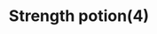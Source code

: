 ---
layout: item
title: Strength potion(4)
item-id: 113
datatable: true
id: 113
name: "Strength potion(4)"
members: false
lowalch: 5
highalch: 8
examine: "4 doses of Strength potion."
monsters:
  - id: 4210
    name: "Possessed Priest"
    members: true
    combat_level: 91
    wiki_url: "https://oldschool.runescape.wiki/w/Possessed_Priest"
    drops:
      - quantity: "1"
        rarity: null
    image: "https://oldschool.runescape.wiki/images/1/11/Possessed_Priest.png?c2e05"
  - id: 8195
    name: "Bryophyta"
    members: false
    combat_level: 128
    wiki_url: "https://oldschool.runescape.wiki/w/Bryophyta"
    drops:
      - quantity: "15"
        rarity: 0.0423728813559322
    image: "https://oldschool.runescape.wiki/images/8/86/Bryophyta.png?090fd"
---